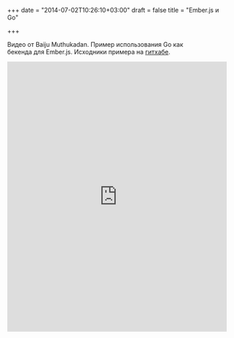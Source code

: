 +++
date = "2014-07-02T10:26:10+03:00"
draft = false
title = "Ember.js и Go"

+++

<p>Видео от&nbsp;Baiju Muthukadan.&nbsp;Пример использования Go как бекенда&nbsp;для&nbsp;Ember.js. Исходники примера на <a href="https://github.com/baijum/pitracker">гитхабе</a>.</p>
 <iframe width="100%" height="620" src="https://www.youtube.com/embed/z0DRdM7xEUI" frameborder="0" allowfullscreen></iframe>